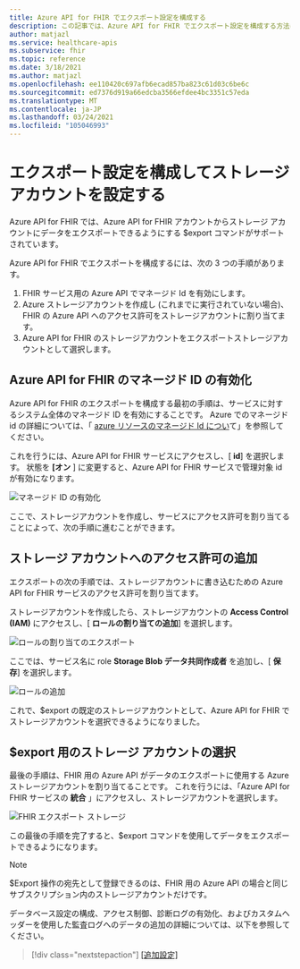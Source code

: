 ```yaml
---
title: Azure API for FHIR でエクスポート設定を構成する
description: この記事では、Azure API for FHIR でエクスポート設定を構成する方法について説明します
author: matjazl
ms.service: healthcare-apis
ms.subservice: fhir
ms.topic: reference
ms.date: 3/18/2021
ms.author: matjazl
ms.openlocfilehash: ee110420c697afb6ecad857ba823c61d03c6be6c
ms.sourcegitcommit: ed7376d919a66edcba3566efdee4bc3351c57eda
ms.translationtype: MT
ms.contentlocale: ja-JP
ms.lasthandoff: 03/24/2021
ms.locfileid: "105046993"
---
```

# <a name="configure-export-setting-and-set-up-the-storage-account"></a>エクスポート設定を構成してストレージ アカウントを設定する

Azure API for FHIR では、Azure API for FHIR アカウントからストレージ アカウントにデータをエクスポートできるようにする $export コマンドがサポートされています。

Azure API for FHIR でエクスポートを構成するには、次の 3 つの手順があります。

1. FHIR サービス用の Azure API でマネージド Id を有効にします。
2. Azure ストレージアカウントを作成し (これまでに実行されていない場合)、FHIR の Azure API へのアクセス許可をストレージアカウントに割り当てます。
3. Azure API for FHIR のストレージアカウントをエクスポートストレージアカウントとして選択します。

## <a name="enabling-managed-identity-on-azure-api-for-fhir"></a>Azure API for FHIR のマネージド ID の有効化

Azure API for FHIR のエクスポートを構成する最初の手順は、サービスに対するシステム全体のマネージド ID を有効にすることです。 Azure でのマネージド id の詳細については、「 [azure リソースのマネージド Id につい](../../active-directory/managed-identities-azure-resources/overview.md)て」を参照してください。

これを行うには、Azure API for FHIR サービスにアクセスし、[ **id**] を選択します。 状態を **[オン** ] に変更すると、Azure API for FHIR サービスで管理対象 id が有効になります。

![マネージド ID の有効化](media/export-data/fhir-mi-enabled.png)

ここで、ストレージアカウントを作成し、サービスにアクセス許可を割り当てることによって、次の手順に進むことができます。

## <a name="adding-permission-to-storage-account"></a>ストレージ アカウントへのアクセス許可の追加

エクスポートの次の手順では、ストレージアカウントに書き込むための Azure API for FHIR サービスのアクセス許可を割り当てます。

ストレージアカウントを作成したら、ストレージアカウントの **Access Control (IAM)** にアクセスし、[ **ロールの割り当ての追加**] を選択します。

![ロールの割り当てのエクスポート](media/export-data/fhir-export-role-assignment.png)

ここでは、サービス名に role **Storage Blob データ共同作成者** を追加し、[ **保存**] を選択します。

![ロールの追加](media/export-data/fhir-export-role-add.png)

これで、$export の既定のストレージアカウントとして、Azure API for FHIR でストレージアカウントを選択できるようになりました。

## <a name="selecting-the-storage-account-for-export"></a>$export 用のストレージ アカウントの選択

最後の手順は、FHIR 用の Azure API がデータのエクスポートに使用する Azure ストレージアカウントを割り当てることです。 これを行うには、「Azure API for FHIR サービスの **統合** 」にアクセスし、ストレージアカウントを選択します。

![FHIR エクスポート ストレージ](media/export-data/fhir-export-storage.png)

この最後の手順を完了すると、$export コマンドを使用してデータをエクスポートできるようになります。

> [!Note]
> $Export 操作の宛先として登録できるのは、FHIR 用の Azure API の場合と同じサブスクリプション内のストレージアカウントだけです。

データベース設定の構成、アクセス制御、診断ログの有効化、およびカスタムヘッダーを使用した監査ログへのデータの追加の詳細については、以下を参照してください。

>[!div class="nextstepaction"]
>[[追加設定]](azure-api-for-fhir-additional-settings.md)
